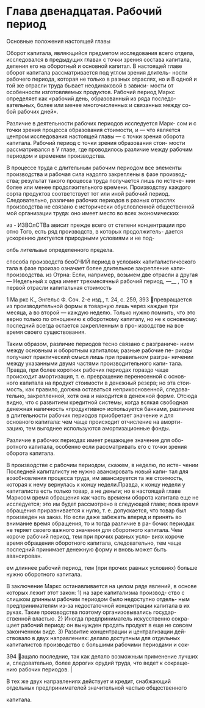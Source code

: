 # Глава двенадцатая. Рабочий период

Основные положения настоящей главы

Оборот капитала, являющийся предметом исследования всего
отдела, исследовался в предыдущих главах с точки зрения состава
капитала, деления его на оборотный и основной капитал. В настоящей
главе оборот капитала рассматривается под углом зрения длитель-
ности рабочего периода, которая не только в разных отраслях,
но и В одной и той же отрасли труда бывает неодинаковой в зависи-
мости от особенности изготовляемых продуктов. Рабочий период
Маркс определяет как «рабочий день, образованный из ряда последо-
вательных, более или менее многочисленных и связанных между со-
бой рабочих дней».

Различие в деятельности рабочих периодов исследуется Марк-
сом и с точки зрения процесса образования стоимости, и — что
является центром исследования настоящей главы — с точки зрения
оборота капитала. Рабочий период с точки зрения образования стои-
мости рассматривался в У главе, где проводилось различие между
рабочим периодом и временем производства.

В процессе труда с длительным рабочим периодом все элементы
производства и рабочая сила надолго закреплены в фазе производ-
ства; результат такого процесса труда получается лишь по истече-
нии более или менее продолжительного времени. Производству
каждого сорта продуктов соответствует тот или иной рабочий период.
Следовательно, различие рабочих периодов в разных отраслях
производства не связано с исторически обусловленной общественной
мой организации труда: оно имеет место во всех экономических

из -
ИЗВОлСТВа ависит прежде всего от степени концентрации про
отно Того, есть ряд производств, в которых продолжитель-
дается ускорению диктуется природными условиями и не под-

олбь лительаье определенного предела.

способа производств беоОЧИЙ период в условиях капиталистического
тала в фазе произао означает более длительное закрепление капи-
производства. из Отрна: Если, например, возьмем две отрасли
а другая — Недельный х одна имеет трехмесячный рабочий период,
—\_\_ ‚ ТО в первой отрасли капитальная стоимость

1 Ма
ркс К., Энгельс Ф. Соч. 2-е изд., т. 24, с. 259,
393
превращается из производительной формы в товарную лишь через
каждые три месяца, а во второй — каждую неделю. Только нужно
помнить, что это верно только по отношению к оборотному капиталу,
но не к основному: последний всегда остается закрепленным в про-
изводстве на все время своего существования.

Таким образом, различие периодов тесно связано с разграниче-
нием между основным и оборотным капиталом; разные рабочие пе-
риоды получают практический смысл лишь при правильном разгра-
ничении между указанными двумя частями производительного капи-
тала. Правда, при более коротких рабочих периодах гораздо чаще
происходит амортизация, т. е. превращение перенесенной с основ-
ного капитала на продукт стоимости в денежный резерв; но эта стои-
мость, как правило, должна оставаться неприкосновенной, следова-
тельно, закрепленной, хотя она и находится в денежной форме.
Отсюда видно, что с развитием кредитной системы, когда всякая
свободная денежная наличность «продуктивно» используется банками,
различие в длительности рабочих периодов приобретает значение и
для основного капитала: чем чаще происходит отчисление на аморти-
зацию, тем выгоднее используются амортизационные фонды.

Различие в рабочих периодах имеет решающее значение для обо-
ротного капитала, особенно если рассматривать его с точки зрения
оборота капитала.

В производстве с рабочим периодом, скажем, в неделю, по исте-
чении Последней капиталисту не нужно авансировать новый капи-
тал для возобновления процесса труда, им авансируется та же
стоимость, которая к нему вернулась к концу недели.Правда, к концу
недели у капиталиста есть только товар, а не деньги; но в настоящей
главе Марксом время обращения как часть времени оборота капитала
еще не исследуется; это им будет рассмотрено в следующей главе;
пока время обращения приравнивается к нулю, т. е. допускается,
что товар был произведен на заказ. Но если даже забежать вперед
и принять во внимание время обращения, то и тогда различие в ра-
бочих периодах не теряет своего важного значения для оборотного
капитала. Чем короче рабочий период, тем при прочих равных усло-
виях короче время обращения оборотного капитала, следовательно,
тем чаще последний принимает денежную форму и вновь может быть
авансирован.

ем длиннее рабочий период, тем (при прочих равных условиях)
больше нужно оборотного капитала.

В заключение Маркс останавливается на целом ряде явлений,
в основе которых лежит этот закон: 1) на заре капитализма производ-
ство с слишком длинным рабочим периодом было недоступно отдель-
ным предпринимателям из-за недостаточной концентрации капитала
в их руках. Такие производства поэтому организовывались государ-
ственной властью. 2} Иногда предприниматель искусственно сокра-
щает рабочий период: он вынужден продать продукт в еще не совсем
законченном виде. 3) Развитие концентрации и централизации дей-
ствовало в двух направлениях: делало доступным для отдельных
капиталистов производство с большими рабочими периодами и сок-

394
ащало последние, так как делало возможным применение лучших
и, следовательно, более дорогих орудий труда, что ведет к сокраще-
нию рабочих периодов. |

В тех же двух направлениях действует и кредит, снабжающий
отдельных предпринимателей значительной частью общественного

капитала.
